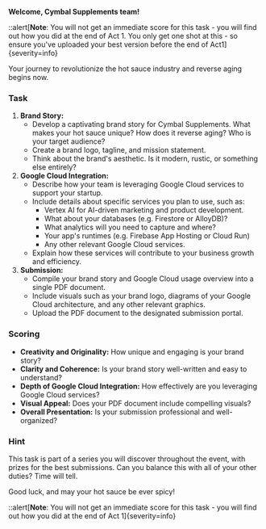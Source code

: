 **Welcome, Cymbal Supplements team!**

::alert[**Note**: You will not get an immediate score for this task - you will find out how you did at the end of Act 1. You only get one shot at this - so ensure you've uploaded your best version before the end of Act1]{severity=info}

Your journey to revolutionize the hot sauce industry and reverse aging begins now.

### Task

1. **Brand Story:**
   - Develop a captivating brand story for Cymbal Supplements. What makes your hot sauce unique? How does it reverse aging? Who is your target audience?
   - Create a brand logo, tagline, and mission statement.
   - Think about the brand's aesthetic. Is it modern, rustic, or something else entirely?
2. **Google Cloud Integration:**
   - Describe how your team is leveraging Google Cloud services to support your startup.
   - Include details about specific services you plan to use, such as:
     - Vertex AI for AI-driven marketing and product development.
     - What about your databases (e.g. Firestore or AlloyDB)?
     - What analytics will you need to capture and where?
     - Your app's runtimes (e.g. Firebase App Hosting or Cloud Run)
     - Any other relevant Google Cloud services.
   - Explain how these services will contribute to your business growth and efficiency.
3. **Submission:**
   - Compile your brand story and Google Cloud usage overview into a single PDF document.
   - Include visuals such as your brand logo, diagrams of your Google Cloud architecture, and any other relevant graphics.
   - Upload the PDF document to the designated submission portal.

### Scoring

- **Creativity and Originality:** How unique and engaging is your brand story?
- **Clarity and Coherence:** Is your brand story well-written and easy to understand?
- **Depth of Google Cloud Integration:** How effectively are you leveraging Google Cloud services?
- **Visual Appeal:** Does your PDF document include compelling visuals?
- **Overall Presentation:** Is your submission professional and well-organized?

### Hint

This task is part of a series you will discover throughout the event, with prizes for the best submissions. Can you balance this with all of your other duties? Time will tell.

Good luck, and may your hot sauce be ever spicy!

::alert[**Note**: You will not get an immediate score for this task - you will find out how you did at the end of Act 1]{severity=info}
